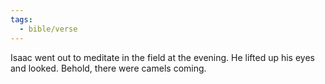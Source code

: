 ```yaml
---
tags:
  - bible/verse
---
```

Isaac went out to meditate in the field at the evening. He lifted up his eyes and looked. Behold, there were camels coming.